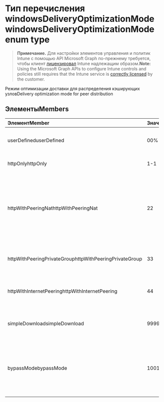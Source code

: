 # <a name="windowsdeliveryoptimizationmode-enum-type"></a><span data-ttu-id="60fd0-101">Тип перечисления windowsDeliveryOptimizationMode</span><span class="sxs-lookup"><span data-stu-id="60fd0-101">windowsDeliveryOptimizationMode enum type</span></span>

> <span data-ttu-id="60fd0-102">**Примечание.** Для настройки элементов управления и политик Intune с помощью API Microsoft Graph по-прежнему требуется, чтобы клиент [лицензировал](https://go.microsoft.com/fwlink/?linkid=839381) Intune надлежащим образом.</span><span class="sxs-lookup"><span data-stu-id="60fd0-102">**Note:** Using the Microsoft Graph APIs to configure Intune controls and policies still requires that the Intune service is [correctly licensed](https://go.microsoft.com/fwlink/?linkid=839381) by the customer.</span></span>

<span data-ttu-id="60fd0-103">Режим оптимизации доставки для распределения кэширующих узлов</span><span class="sxs-lookup"><span data-stu-id="60fd0-103">Delivery optimization mode for peer distribution</span></span>
## <a name="members"></a><span data-ttu-id="60fd0-104">Элементы</span><span class="sxs-lookup"><span data-stu-id="60fd0-104">Members</span></span>
|<span data-ttu-id="60fd0-105">Элемент</span><span class="sxs-lookup"><span data-stu-id="60fd0-105">Member</span></span>|<span data-ttu-id="60fd0-106">Значение</span><span class="sxs-lookup"><span data-stu-id="60fd0-106">Value</span></span>|<span data-ttu-id="60fd0-107">Описание</span><span class="sxs-lookup"><span data-stu-id="60fd0-107">Description</span></span>|
|:---|:---|:---|
|<span data-ttu-id="60fd0-108">userDefined</span><span class="sxs-lookup"><span data-stu-id="60fd0-108">userDefined</span></span>|<span data-ttu-id="60fd0-109">0</span><span class="sxs-lookup"><span data-stu-id="60fd0-109">0%</span></span>|<span data-ttu-id="60fd0-110">Разрешить пользователю задать настройку.</span><span class="sxs-lookup"><span data-stu-id="60fd0-110">Allow the user to set.</span></span>|
|<span data-ttu-id="60fd0-111">httpOnly</span><span class="sxs-lookup"><span data-stu-id="60fd0-111">httpOnly</span></span>|<span data-ttu-id="60fd0-112">1</span><span class="sxs-lookup"><span data-stu-id="60fd0-112">-1</span></span>|<span data-ttu-id="60fd0-113">только HTTP, не пиринг</span><span class="sxs-lookup"><span data-stu-id="60fd0-113">HTTP only, no peering</span></span>|
|<span data-ttu-id="60fd0-114">httpWithPeeringNat</span><span class="sxs-lookup"><span data-stu-id="60fd0-114">httpWithPeeringNat</span></span>|<span data-ttu-id="60fd0-115">2</span><span class="sxs-lookup"><span data-stu-id="60fd0-115">2</span></span>|<span data-ttu-id="60fd0-116">Операционная система по умолчанию — Http, смешанные пирингом, вне переводчика того же сетевого адреса</span><span class="sxs-lookup"><span data-stu-id="60fd0-116">OS default – Http blended with peering behind the same network address translator</span></span>|
|<span data-ttu-id="60fd0-117">httpWithPeeringPrivateGroup</span><span class="sxs-lookup"><span data-stu-id="60fd0-117">httpWithPeeringPrivateGroup</span></span>|<span data-ttu-id="60fd0-118">3</span><span class="sxs-lookup"><span data-stu-id="60fd0-118">3</span></span>|<span data-ttu-id="60fd0-119">HTTP смешанные с пирингом в частной группе</span><span class="sxs-lookup"><span data-stu-id="60fd0-119">HTTP blended with peering across a private group</span></span>|
|<span data-ttu-id="60fd0-120">httpWithInternetPeering</span><span class="sxs-lookup"><span data-stu-id="60fd0-120">httpWithInternetPeering</span></span>|<span data-ttu-id="60fd0-121">4</span><span class="sxs-lookup"><span data-stu-id="60fd0-121">4</span></span>|<span data-ttu-id="60fd0-122">HTTP смешанные пирингом Интернета</span><span class="sxs-lookup"><span data-stu-id="60fd0-122">HTTP blended with Internet peering</span></span>|
|<span data-ttu-id="60fd0-123">simpleDownload</span><span class="sxs-lookup"><span data-stu-id="60fd0-123">simpleDownload</span></span>|<span data-ttu-id="60fd0-124">99</span><span class="sxs-lookup"><span data-stu-id="60fd0-124">99%</span></span>|<span data-ttu-id="60fd0-125">Режим простой загрузки без пиринга</span><span class="sxs-lookup"><span data-stu-id="60fd0-125">Simple download mode with no peering</span></span>|
|<span data-ttu-id="60fd0-126">bypassMode</span><span class="sxs-lookup"><span data-stu-id="60fd0-126">bypassMode</span></span>|<span data-ttu-id="60fd0-127">100</span><span class="sxs-lookup"><span data-stu-id="60fd0-127">100%</span></span>|<span data-ttu-id="60fd0-128">Режим обхода.</span><span class="sxs-lookup"><span data-stu-id="60fd0-128">Bypass mode.</span></span> <span data-ttu-id="60fd0-129">Не используйте Оптимизацию доставки и вместо нее используйте BITS</span><span class="sxs-lookup"><span data-stu-id="60fd0-129">Do not use Delivery Optimization and use BITS instead</span></span>|








